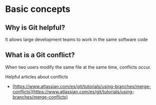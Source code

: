 # Basic concepts

## Why is Git helpful?

It allows large development teams to work in the same software code

## What is a Git conflict?

When two users modify the same file at the same time, conflicts occur.

Helpful articles about conflicts

* [https://www.atlassian.com/es/git/tutorials/using-branches/merge-conflicts](https://www.atlassian.com/es/git/tutorials/using-branches/merge-conflicts)



